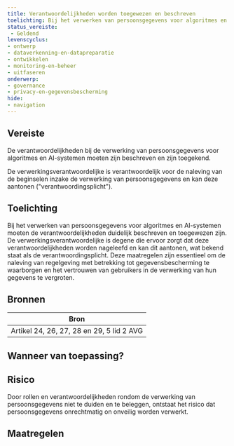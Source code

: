 ```yaml
---
title: Verantwoordelijkheden worden toegewezen en beschreven
toelichting: Bij het verwerken van persoonsgegevens voor algoritmes en AI-systemen moeten de verantwoordelijkheden duidelijk beschreven en toegewezen zijn. De verwerkingsverantwoordelijke is degene die ervoor zorgt dat deze verantwoordelijkheden worden nageleefd en kan dit aantonen, wat bekend staat als de verantwoordingsplicht. Deze maatregelen zijn essentieel om de naleving van regelgeving met betrekking tot gegevensbescherming te waarborgen en het vertrouwen van gebruikers in de verwerking van hun gegevens te vergroten.
status_vereiste: 
 - Geldend
levenscyclus: 
- ontwerp
- dataverkenning-en-datapreparatie
- ontwikkelen
- monitoring-en-beheer
- uitfaseren
onderwerp: 
- governance
- privacy-en-gegevensbescherming
hide:
- navigation
---
```


<!-- tags -->
## Vereiste

De verantwoordelijkheden bij de verwerking van persoonsgegevens voor algoritmes en AI-systemen moeten zijn beschreven en zijn toegekend.

De verwerkingsverantwoordelijke is verantwoordelijk voor de naleving van de beginselen inzake de verwerking van persoonsgegevens en kan deze aantonen ("verantwoordingsplicht").

## Toelichting 

Bij het verwerken van persoonsgegevens voor algoritmes en AI-systemen moeten de verantwoordelijkheden duidelijk beschreven en toegewezen zijn.
De verwerkingsverantwoordelijke is degene die ervoor zorgt dat deze verantwoordelijkheden worden nageleefd en kan dit aantonen, wat bekend staat als de verantwoordingsplicht.
Deze maatregelen zijn essentieel om de naleving van regelgeving met betrekking tot gegevensbescherming te waarborgen en het vertrouwen van gebruikers in de verwerking van hun gegevens te vergroten.

## Bronnen 

| Bron                        |
|-----------------------------|
|Artikel 24, 26, 27, 28 en 29, 5 lid 2 AVG|

## Wanneer van toepassing? 

## Risico 

Door rollen en verantwoordelijkheden rondom de verwerking van persoonsgegevens niet te duiden en te beleggen, ontstaat het risico dat persoonsgegevens onrechtmatig on onveilig worden verwerkt.


## Maatregelen 

<!-- list_maatregelen vereiste/beschrijven_en_toewijzen_van_verantwoordelijkheden_bij_verwerking_persoonsgegevens -->
